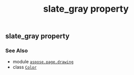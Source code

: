 ﻿---
title: slate_gray property
second_title: Aspose.Page for Python via .NET API References
description: 
type: docs
weight: 1430
url: /python-net/aspose.page.drawing/color/slate_gray/
is_root: false
---

## slate_gray property


### See Also
* module [`aspose.page.drawing`](../../)
* class [`Color`](/page/python-net/aspose.page.drawing/color)
